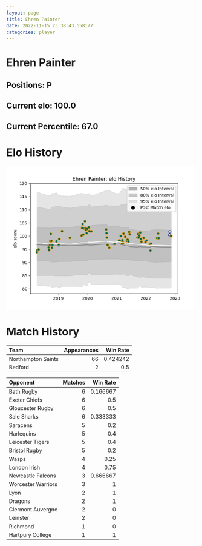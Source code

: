 ```yaml
---  
layout: page  
title: Ehren Painter  
date: 2022-11-15 23:38:43.558177  
categories: player  
---
```

# Ehren Painter

## Positions: P

## Current elo: 100.0

## Current Percentile: 67.0

# Elo History


![elo history](history_EhrenPainter.png)
# Match History


| Team               |   Appearances |   Win Rate |
|:-------------------|--------------:|-----------:|
| Northampton Saints |            66 |   0.424242 |
| Bedford            |             2 |   0.5      |

| Opponent           |   Matches |   Win Rate |
|:-------------------|----------:|-----------:|
| Bath Rugby         |         6 |   0.166667 |
| Exeter Chiefs      |         6 |   0.5      |
| Gloucester Rugby   |         6 |   0.5      |
| Sale Sharks        |         6 |   0.333333 |
| Saracens           |         5 |   0.2      |
| Harlequins         |         5 |   0.4      |
| Leicester Tigers   |         5 |   0.4      |
| Bristol Rugby      |         5 |   0.2      |
| Wasps              |         4 |   0.25     |
| London Irish       |         4 |   0.75     |
| Newcastle Falcons  |         3 |   0.666667 |
| Worcester Warriors |         3 |   1        |
| Lyon               |         2 |   1        |
| Dragons            |         2 |   1        |
| Clermont Auvergne  |         2 |   0        |
| Leinster           |         2 |   0        |
| Richmond           |         1 |   0        |
| Hartpury College   |         1 |   1        |